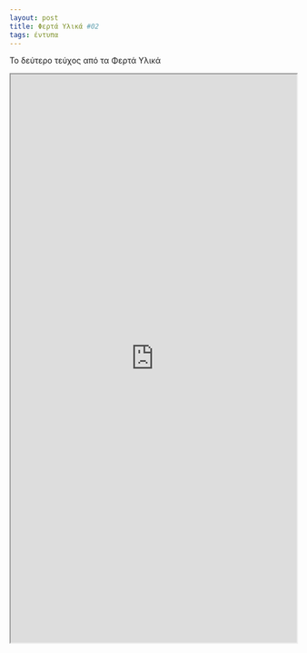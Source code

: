 ```yaml
---
layout: post
title: Φερτά Υλικά #02
tags: έντυπα
---
```


Το δεύτερο τεύχος από τα Φερτά Υλικά

<!--more-->

<iframe src="https://giorgostsiftsis.com/public/pdf/ferta-ylika-02.pdf" width="100%" height=1000px>
</iframe>
